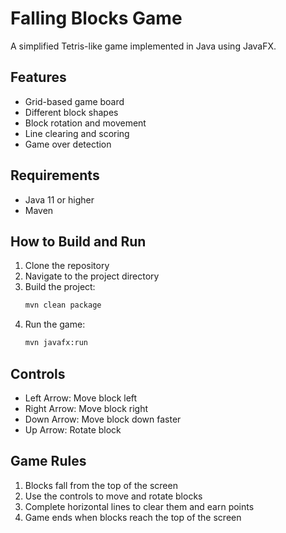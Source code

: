 # Falling Blocks Game

A simplified Tetris-like game implemented in Java using JavaFX.

## Features

- Grid-based game board
- Different block shapes
- Block rotation and movement
- Line clearing and scoring
- Game over detection

## Requirements

- Java 11 or higher
- Maven

## How to Build and Run

1. Clone the repository
2. Navigate to the project directory
3. Build the project:
   ```bash
   mvn clean package
   ```
4. Run the game:
   ```bash
   mvn javafx:run
   ```

## Controls

- Left Arrow: Move block left
- Right Arrow: Move block right
- Down Arrow: Move block down faster
- Up Arrow: Rotate block

## Game Rules

1. Blocks fall from the top of the screen
2. Use the controls to move and rotate blocks
3. Complete horizontal lines to clear them and earn points
4. Game ends when blocks reach the top of the screen 